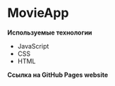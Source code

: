 # MovieApp

**Используемые технологии**
- JavaScript
- CSS
- HTML

**Ссылка на GitHub Pages website** 
